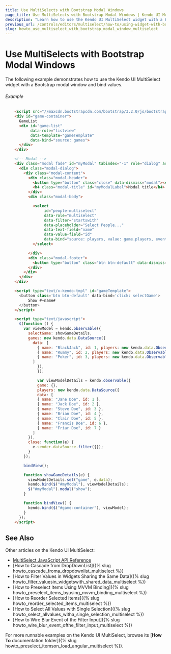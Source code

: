 ```yaml
---
title: Use MultiSelects with Bootstrap Modal Windows
page_title: Use MultiSelects with Bootstrap Modal Windows | Kendo UI MultiSelect
description: "Learn how to use the Kendo UI MultiSelect widget with a Bootstrap modal window."
previous_url: /controls/editors/multiselect/how-to/using-widget-with-boostrap-modal
slug: howto_use_multiselect_with_bootstrap_modal_window_multiselect
---
```


# Use MultiSelects with Bootstrap Modal Windows

The following example demonstrates how to use the Kendo UI MultiSelect widget with a Bootstrap modal window and bind values.

###### Example

```html
    <script src="//maxcdn.bootstrapcdn.com/bootstrap/3.2.0/js/bootstrap.min.js"></script>
    <div id="game-container">
      GameList
      <div id="game-list"
           data-role="listview"
           data-template="gameTemplate"
           data-bind="source: games">
      </div>
    </div>

    <!-- Modal -->
    <div class="modal fade" id="myModal" tabindex="-1" role="dialog" aria-labelledby="myModalLabel" aria-hidden="true">
      <div class="modal-dialog">
        <div class="modal-content">
          <div class="modal-header">
            <button type="button" class="close" data-dismiss="modal"><span aria-hidden="true">&times;</span><span class="sr-only">Close</span></button>
            <h4 class="modal-title" id="myModalLabel">Modal title</h4>
          </div>
          <div class="modal-body">

            <select
                 id="people-multiselect"
                 data-role="multiselect"
                 data-filter="startswith"
                 data-placeholder="Select People..."
                 data-text-field="name"
                 data-value-field="id"
                 data-bind="source: players, value: game.players, events: { close: close }">
            </select>

          </div>
          <div class="modal-footer">
            <button type="button" class="btn btn-default" data-dismiss="modal">Save</button>
          </div>
        </div>
      </div>
    </div>

    <script type="text/x-kendo-tmpl" id="gameTemplate">
      <button class='btn btn-default' data-bind='click: selectGame'>
          Show #=name#
      </button>
    </script>

    <script type="text/javascript">
      $(function () {
        var viewModel = kendo.observable({
          selectGame: showGameDetails,
          games: new kendo.data.DataSource({
            data: [
              { name: "BlackJack", id: 1, players: new kendo.data.ObservableArray([]) },
              { name: "Rummy", id: 2, players: new kendo.data.ObservableArray([]) },
              { name: "Poker", id: 3, players: new kendo.data.ObservableArray([]) },
            ]
              }),
              });

              var viewModelDetails = kendo.observable({
              game: {},
              players: new kendo.data.DataSource({
              data: [
              { name: "Jane Doe", id: 1 },
              { name: "Jack Doe", id: 2 },
              { name: "Steve Doe", id: 3 },
              { name: "Brian Doe", id: 4 },
              { name: "Clair Doe", id: 5 },
              { name: "Francis Doe", id: 6 },
              { name: "Friar Doe", id: 7 }
            ]
          }),
          close: function(e) {
            e.sender.dataSource.filter({});
          }
        });

        bindView();

        function showGameDetails(e) {
          viewModelDetails.set("game", e.data);
          kendo.bind($("#myModal"), viewModelDetails);
          $("#myModal").modal("show");
        }

        function bindView() {
          kendo.bind($("#game-container"), viewModel);
        }
      });
    </script>
```

## See Also

Other articles on the Kendo UI MultiSelect:

* [MultiSelect JavaScript API Reference](/api/javascript/ui/multiselect)
* [How to Cascade from DropDownList]({% slug howto_cascade_froma_dropdownlist_multiselect %})
* [How to Filter Values in Widgets Sharing the Same Data]({% slug howto_filter_valuesin_widgetswith_shared_data_multiselect %})
* [How to Preselect Items Using MVVM Binding]({% slug howto_preselect_items_byusing_mvvm_binding_multiselect %})
* [How to Reorder Selected Items]({% slug howto_reorder_selected_items_multiselect %})
* [How to Select All Values with Single Selection]({% slug howto_select_allvalues_witha_single_selection_multiselect %})
* [How to Wire Blur Event of the Filter Input]({% slug howto_wire_blur_event_ofthe_filtеr_input_multiselect %})

For more runnable examples on the Kendo UI MultiSelect, browse its [**How To** documentation folder]({% slug howto_preselect_itemson_load_angular_multiselect %}).
